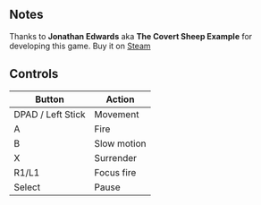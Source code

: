 ## Notes

Thanks to **Jonathan Edwards** aka **The Covert Sheep Example** for developing this game. Buy it on [Steam](https://store.steampowered.com/app/1434200/Always_Surrender/)

## Controls

| Button | Action |
|--|--| 
|DPAD / Left Stick|Movement|
|A|Fire|
|B|Slow motion|
|X|Surrender|
|R1/L1|Focus fire|
|Select|Pause|


